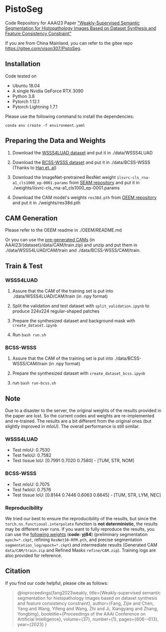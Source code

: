# PistoSeg
Code Repository for AAAI23 Paper ["Weakly-Supervised Semantic Segmentation for Histopathology Images Based on Dataset Synthesis and Feature Consistency Constraint"](https://ojs.aaai.org/index.php/AAAI/article/view/25136)

If you are from China Mainland, you can refer to the gitee repo https://gitee.com/vison307/PistoSeg.

## Installation
Code tested on
* Ubuntu 18.04
* A single Nvidia GeForce RTX 3090
* Python 3.8
* Pytorch 1.12.1
* Pytorch Lightning 1.7.1

Please use the following command to install the dependencies:

`conda env create -f environment.yaml`

## Preparing the Data and Weights

1. Download the [WSSS4LUAD dataset](https://wsss4luad.grand-challenge.org/) and put it in ./data/WSSS4LUAD

2. Download the [BCSS-WSSS dataset](https://drive.google.com/drive/folders/1iS2Z0DsbACqGp7m6VDJbAcgzeXNEFr77) and put it in ./data/BCSS-WSSS (Thanks to [Han et. al](https://github.com/ChuHan89/WSSS-Tissue))

2. Download the ImageNet-pretrained ResNet weight `ilsvrc-cls_rna-a1_cls1000_ep-0001.params` from [SEAM repository](https://github.com/YudeWang/SEAM) and put it in ./weights/ilsvrc-cls_rna-a1_cls1000_ep-0001.params

3. Download the CAM model's weights `res38d.pth` from [OEEM repository](https://github.com/xmed-lab/OEEM) and put it in ./weights/res38d.pth

## CAM Generation
Please refer to the OEEM readme in ./OEEM/README.md

Or you can use the [pre-generated CAMs](https://pan.baidu.com/s/1lcC1c04gZjiujR2xrdfUng?pwd=yj84) (in AAAI23/{dataset}/data/CAM/train.zip) and unzip and put them in ./data/WSSS4LUAD/CAM/train and ./data/BCSS-WSSS/CAM/train.

## Train & Test

### WSSS4LUAD

1. Assure that the CAM of the training set is put into ./data/WSSS4LUAD/CAM/train (in .npy format)

2. Split the validation and test dataset with `split_validation.ipynb` to produce 224x224 regular-shaped patches

3. Prepare the synthesized dataset and background mask with `create_dataset.ipynb`

4. Run `bash run.sh`


### BCSS-WSSS

1. Assure that the CAM of the training set is put into ./data/BCSS-WSSS/CAM/train (in .npy format)

2. Prepare the synthesized dataset with `create_dataset_bcss.ipynb`

3. run `bash run-bcss.sh`

## Note
Due to a disaster to the server, the original weights of the results provided in the paper are lost. So the current codes and weights are re-implemented and re-trained. The results are a bit different from the original ones (but slightly improved in mIoU). The overall performance is still similar.

### WSSS4LUAD
* Test mIoU: 0.7530
* Test fwIoU: 0.7582
* Test tissue IoU: [0.7991 0.7020 0.7580] - [TUM, STR, NOM]

### BCSS-WSSS
* Test mIoU: 0.7075
* Test fwIoU: 0.7576
* Test tissue IoU: [0.8144 0.7446 0.6063 0.6645] - [TUM, STR, LYM, NEC]

### Reproducibility
We tried our best to ensure the reproducibility of the results, but since the `torch.nn.functional.interpolate` function is **not deterministic**, the results may be different over runs. If you want to fully reproduce the results, you can use the [following weights](https://pan.baidu.com/s/1lcC1c04gZjiujR2xrdfUng?pwd=yj84) (**code: yj84**) (preliminary segmentation `epoch=*.ckpt`, refining `ResNet38-RFM.pth`, and precise segmentation `segmentation_log/epoch=*.ckpt`) and intermediate results (Generated CAM `data/CAM/train.zip` and Refined Masks `refine/CAM.zip`). Training logs are also provided for reference.

## Citation
If you find our code helpful, please cite as follows:
> @inproceedings{fang2023weakly,
> title={Weakly-supervised semantic segmentation for histopathology images based on dataset synthesis and feature consistency constraint},
> author={Fang, Zijie and Chen, Yang and Wang, Yifeng and Wang, Zhi and Ji, Xiangyang and Zhang, Yongbing},
> booktitle={Proceedings of the AAAI Conference on Artificial Intelligence},
> volume={37},
> number={1},
> pages={606--613},
> year={2023}
> }

 





